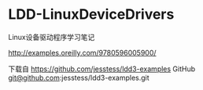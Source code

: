 # LDD-LinuxDeviceDrivers
Linux设备驱动程序学习笔记


http://examples.oreilly.com/9780596005900/


下载自 https://github.com/jesstess/ldd3-examples
GitHub git@github.com:jesstess/ldd3-examples.git